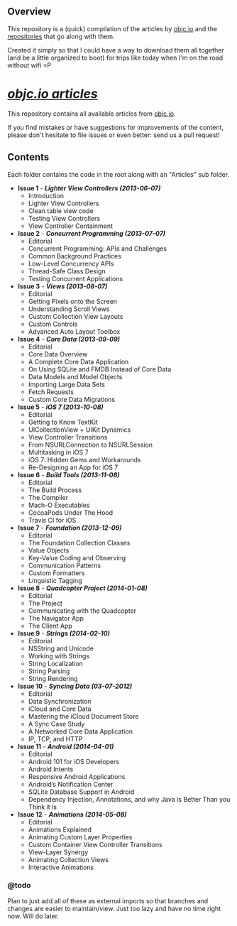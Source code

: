 ## Overview
This repository is a (quick) compilation of the articles by [objc.io](http://objc.io) and the [repositories](https://github.com/objcio) that go along with them.

Created it simply so that I could have a way to download them all together (and be a little organized to boot) for trips like today when I'm on the road without wifi =P

# _[objc.io articles](https://github.com/objcio/articles/blob/master/README.md)_

This repository contains all available articles from [objc.io](http://www.objc.io).

If you find mistakes or have suggestions for improvements of the content, please don't hesitate to file issues or even better: send us a pull request!


## Contents

Each folder contains the code in the root along with an "Articles" sub folder.

* **Issue 1** - **_Lighter View Controllers (2013-06-07)_**
  * Introduction
  * Lighter View Controllers
  * Clean table view code
  * Testing View Controllers
  * View Controller Containment
* **Issue 2** - **_Concurrent Programming (2013-07-07)_**
  * Editorial
  * Concurrent Programming: APIs and Challenges
  * Common Background Practices
  * Low-Level Concurrency APIs
  * Thread-Safe Class Design
  * Testing Concurrent Applications
* **Issue 3** - **_Views (2013-08-07)_**
  * Editorial
  * Getting Pixels onto the Screen
  * Understanding Scroll Views
  * Custom Collection View Layouts
  * Custom Controls
  * Advanced Auto Layout Toolbox
* **Issue 4** - **_Core Data (2013-09-09)_**
  * Editorial
  * Core Data Overview
  * A Complete Core Data Application
  * On Using SQLite and FMDB Instead of Core Data
  * Data Models and Model Objects
  * Importing Large Data Sets
  * Fetch Requests
  * Custom Core Data Migrations
* **Issue 5** - **_iOS 7 (2013-10-08)_**
  * Editorial
  * Getting to Know TextKit
  * UICollectionView + UIKit Dynamics
  * View Controller Transitions
  * From NSURLConnection to NSURLSession
  * Multitasking in iOS 7
  * iOS 7: Hidden Gems and Workarounds
  * Re-Designing an App for iOS 7
* **Issue 6** - **_Build Tools (2013-11-08)_**
  * Editorial
  * The Build Process
  * The Compiler
  * Mach-O Executables
  * CocoaPods Under The Hood
  * Travis CI for iOS
* **Issue 7** - **_Foundation (2013-12-09)_**
  * Editorial
  * The Foundation Collection Classes
  * Value Objects
  * Key-Value Coding and Observing
  * Communication Patterns
  * Custom Formatters
  * Linguistic Tagging
* **Issue 8** - **_Quadcopter Project (2014-01-08)_**
  * Editorial
  * The Project
  * Communicating with the Quadcopter
  * The Navigator App
  * The Client App
* **Issue 9** - **_Strings (2014-02-10)_**
  * Editorial
  * NSString and Unicode
  * Working with Strings
  * String Localization
  * String Parsing
  * String Rendering
* **Issue 10** - **_Syncing Data (03-07-2012)_**
  * Editorial
  * Data Synchronization
  * iCloud and Core Data
  * Mastering the iCloud Document Store
  * A Sync Case Study
  * A Networked Core Data Application
  * IP, TCP, and HTTP
* **Issue 11** - **_Android (2014-04-01)_**
  * Editorial
  * Android 101 for iOS Developers
  * Android Intents
  * Responsive Android Applications
  * Android’s Notification Center
  * SQLite Database Support in Android
  * Dependency Injection, Annotations, and why Java is Better Than you Think it is
* **Issue 12** - **_Animations (2014-05-08)_**
  * Editorial
  * Animations Explained
  * Animating Custom Layer Properties
  * Custom Container View Controller Transitions
  * View-Layer Synergy
  * Animating Collection Views
  * Interactive Animations

### @todo
Plan to just add all of these as external imports so that branches and changes are easier to maintain/view.  Just too lazy and have no time right now.  Will do later.

